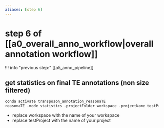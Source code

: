```yaml
---
aliases: [step 6]
---
```

# step 6 of [[a0_overall_anno_workflow|overall annotation workflow]]
!!! info "previous step:"
    [[a5_anno_pipeline]]

## get statistics on final TE annotations (non size filtered)
```python
conda activate transposon_annotation_reasonaTE
reasonaTE -mode statistics -projectFolder workspace -projectName testProject
```
- replace workspace with the name of your workspace
- replace testProject with the name of your project
